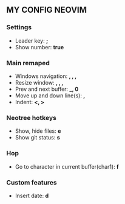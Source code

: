 ## MY CONFIG NEOVIM

### Settings

- Leader key: **;**
- Show number: **true**

### Main remaped

- Windows navigation: **<C-h>, <C-j>, <C-k>, <C-l>**
- Resize window: **<C-up>, <C-Down>, <C-Left>, <C-Right>**
- Prev and next buffer: **\_, 0**
- Move up and down line(s): **<A-j>, <A-k>**
- Indent: **<, >**

### Neotree hotkeys

- Show, hide files: **<leader>e**
- Show git status: **<leader>s**

### Hop

- Go to character in current buffer(char1): **f**

### Custom features

- Insert date: **<leader>d**
